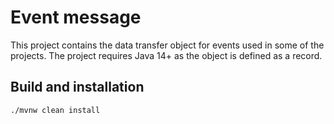 # Event message

This project contains the data transfer object for events used in some of the projects. The project requires Java 14+ as the object is defined as a record.

## Build and installation

```
./mvnw clean install
```